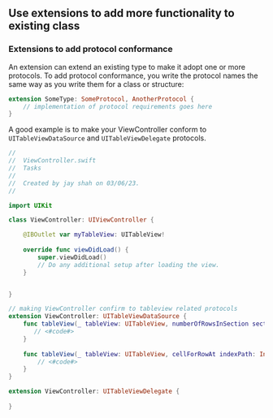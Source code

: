 

## Use extensions to add more functionality to existing class

### Extensions to add protocol conformance

An extension can extend an existing type to make it adopt one or more protocols. To add protocol conformance, you write the protocol names the same way as you write them for a class or structure: 

```swift
extension SomeType: SomeProtocol, AnotherProtocol { 
    // implementation of protocol requirements goes here 
}
```

A good example is to make your ViewController conform to `UITableViewDataSource` and `UITableViewDelegate` protocols. 

```swift
//
//  ViewController.swift
//  Tasks
//
//  Created by jay shah on 03/06/23.
//

import UIKit

class ViewController: UIViewController {

    @IBOutlet var myTableView: UITableView!
    
    override func viewDidLoad() {
        super.viewDidLoad()
        // Do any additional setup after loading the view.
    }


}

// making ViewController confirm to tableview related protocols
extension ViewController: UITableViewDataSource {
    func tableView(_ tableView: UITableView, numberOfRowsInSection section: Int) -> Int {
       // <#code#>
    }
    
    func tableView(_ tableView: UITableView, cellForRowAt indexPath: IndexPath) -> UITableViewCell {
        // <#code#>
    }   
}

extension ViewController: UITableViewDelegate {
    
}
```
